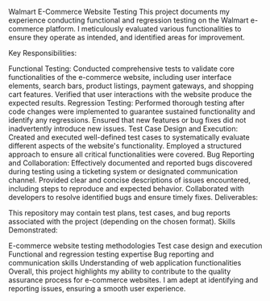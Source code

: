 Walmart E-Commerce Website Testing
This project documents my experience conducting functional and regression testing on the Walmart e-commerce platform. I meticulously evaluated various functionalities to ensure they operate as intended, and identified areas for improvement.

Key Responsibilities:

Functional Testing:
Conducted comprehensive tests to validate core functionalities of the e-commerce website, including user interface elements, search bars, product listings, payment gateways, and shopping cart features.
Verified that user interactions with the website produce the expected results.
Regression Testing:
Performed thorough testing after code changes were implemented to guarantee sustained functionality and identify any regressions.
Ensured that new features or bug fixes did not inadvertently introduce new issues.
Test Case Design and Execution:
Created and executed well-defined test cases to systematically evaluate different aspects of the website's functionality.
Employed a structured approach to ensure all critical functionalities were covered.
Bug Reporting and Collaboration:
Effectively documented and reported bugs discovered during testing using a ticketing system or designated communication channel.
Provided clear and concise descriptions of issues encountered, including steps to reproduce and expected behavior.
Collaborated with developers to resolve identified bugs and ensure timely fixes.
Deliverables:

This repository may contain test plans, test cases, and bug reports associated with the project (depending on the chosen format).
Skills Demonstrated:

E-commerce website testing methodologies
Test case design and execution
Functional and regression testing expertise
Bug reporting and communication skills
Understanding of web application functionalities
Overall, this project highlights my ability to contribute to the quality assurance process for e-commerce websites. I am adept at identifying and reporting issues, ensuring a smooth user experience.
